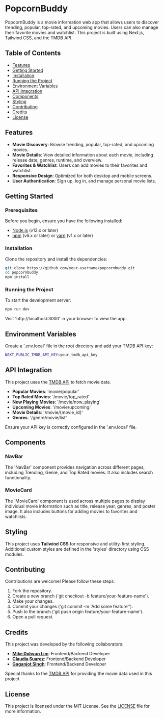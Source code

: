 
# PopcornBuddy

PopcornBuddy is a movie information web app that allows users to discover trending, popular, top-rated, and upcoming movies. Users can also manage their favorite movies and watchlist. This project is built using Next.js, Tailwind CSS, and the TMDB API.

## Table of Contents

- [Features](#features)
- [Getting Started](#getting-started)
- [Installation](#installation)
- [Running the Project](#running-the-project)
- [Environment Variables](#environment-variables)
- [API Integration](#api-integration)
- [Components](#components)
- [Styling](#styling)
- [Contributing](#contributing)
- [Credits](#credits)
- [License](#license)

## Features

- **Movie Discovery**: Browse trending, popular, top-rated, and upcoming movies.
- **Movie Details**: View detailed information about each movie, including release date, genres, runtime, and overview.
- **Favorites & Watchlist**: Users can add movies to their favorites and watchlist.
- **Responsive Design**: Optimized for both desktop and mobile screens.
- **User Authentication**: Sign up, log in, and manage personal movie lists.

## Getting Started

### Prerequisites

Before you begin, ensure you have the following installed:

- [Node.js](https://nodejs.org/) (v12.x or later)
- [npm](https://www.npmjs.com/) (v6.x or later) or [yarn](https://yarnpkg.com/) (v1.x or later)

### Installation

Clone the repository and install the dependencies:

```bash
git clone https://github.com/your-username/popcornbuddy.git
cd popcornbuddy
npm install
```

### Running the Project

To start the development server:

```bash
npm run dev
```

Visit 'http://localhost:3000' in your browser to view the app.

## Environment Variables

Create a '.env.local' file in the root directory and add your TMDB API key:

```bash
NEXT_PUBLIC_TMDB_API_KEY=your_tmdb_api_key
```


## API Integration

This project uses the [TMDB API](https://www.themoviedb.org/documentation/api) to fetch movie data. 

- **Popular Movies**: 'movie/popular'
- **Top Rated Movies**: '/movie/top_rated'
- **Now Playing Movies**: '/movie/now_playing'
- **Upcoming Movies**: '/movie/upcoming'
- **Movie Details**: '/movie/{movie_id}'
- **Genres**: '/genre/movie/list'

Ensure your API key is correctly configured in the '.env.local' file.

## Components

### NavBar

The 'NavBar' component provides navigation across different pages, including Trending, Genre, and Top Rated movies. It also includes search functionality.

### MovieCard

The 'MovieCard' component is used across multiple pages to display individual movie information such as title, release year, genres, and poster image. It also includes buttons for adding movies to favorites and watchlists.

## Styling

This project uses **Tailwind CSS** for responsive and utility-first styling. Additional custom styles are defined in the 'styles' directory using CSS modules.

## Contributing

Contributions are welcome! Please follow these steps:

1. Fork the repository.
2. Create a new branch ('git checkout -b feature/your-feature-name').
3. Make your changes.
4. Commit your changes ('git commit -m 'Add some feature'').
5. Push to the branch ('git push origin feature/your-feature-name').
6. Open a pull request.

## Credits

This project was developed by the following collaborators:

- **[Mike Dohyun Lim](https://github.com/mikeylim)**: Frontend/Backend Developer
- **[Claudia Suarez](https://github.com/cSuarez13)**: Frontend/Backend Developer
- **[Gaganjot Singh](https://github.com/GJSI)**: Frontend/Backend Developer

Special thanks to the [TMDB API](https://www.themoviedb.org/documentation/api) for providing the movie data used in this project.

## License

This project is licensed under the MIT License. See the [LICENSE](LICENSE) file for more information.
